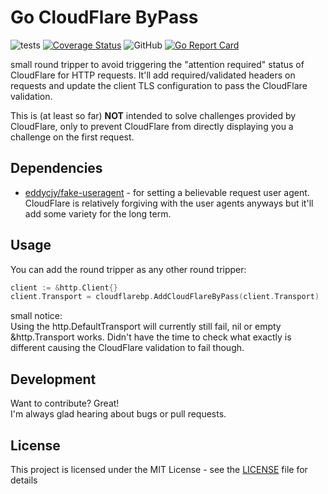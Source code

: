 # Go CloudFlare ByPass
![tests](https://github.com/DaRealFreak/cloudflare-bp-go/workflows/tests/badge.svg?branch=master) [![Coverage Status](https://coveralls.io/repos/github/DaRealFreak/cloudflare-bp-go/badge.svg?branch=master)](https://coveralls.io/github/DaRealFreak/cloudflare-bp-go?branch=master) ![GitHub](https://img.shields.io/github/license/DaRealFreak/cloudflare-bp-go) [![Go Report Card](https://goreportcard.com/badge/github.com/DaRealFreak/cloudflare-bp-go)](https://goreportcard.com/report/github.com/DaRealFreak/cloudflare-bp-go)

small round tripper to avoid triggering the "attention required" status of CloudFlare for HTTP requests.
It'll add required/validated headers on requests and update the client TLS configuration to pass the CloudFlare validation.

This is (at least so far) **NOT** intended to solve challenges provided by CloudFlare, only to prevent CloudFlare from directly displaying you a challenge on the first request.

## Dependencies
- [eddycjy/fake-useragent](https://github.com/EDDYCJY/fake-useragent) - for setting a believable request user agent.
CloudFlare is relatively forgiving with the user agents anyways but it'll add some variety for the long term.

## Usage
You can add the round tripper as any other round tripper:
```go
client := &http.Client{}
client.Transport = cloudflarebp.AddCloudFlareByPass(client.Transport)
```

small notice:  
Using the http.DefaultTransport will currently still fail, nil or empty &http.Transport works.
Didn't have the time to check what exactly is different causing the CloudFlare validation to fail though.

## Development
Want to contribute? Great!  
I'm always glad hearing about bugs or pull requests.

## License
This project is licensed under the MIT License - see the [LICENSE](LICENSE) file for details
